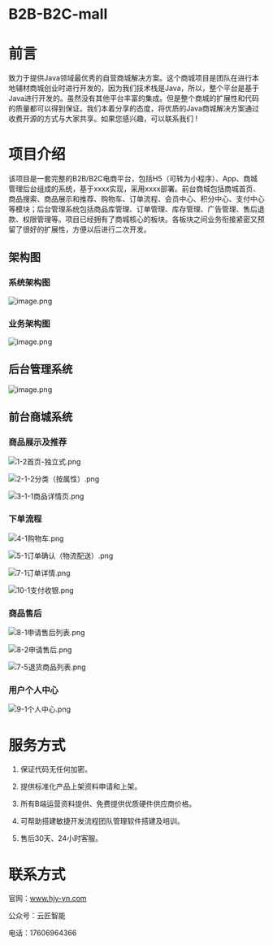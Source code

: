 # B2B-B2C-mall
# 前言

致力于提供Java领域最优秀的自营商城解决方案。这个商城项目是团队在进行本地辅材商城创业时进行开发的，因为我们技术栈是Java，所以，整个平台是基于Java进行开发的。虽然没有其他平台丰富的集成。但是整个商城的扩展性和代码的质量都可以得到保证。我们本着分享的态度，将优质的Java商城解决方案通过收费开源的方式与大家共享。如果您感兴趣，可以联系我们 !

# 项目介绍

该项目是一套完整的B2B/B2C电商平台，包括H5（可转为小程序）、App、商城管理后台组成的系统，基于xxxx实现，采用xxxx部署。前台商城包括商城首页、商品搜索、商品展示和推荐、购物车、订单流程、会员中心、积分中心、支付中心等模块；后台管理系统包括商品库管理、订单管理、库存管理、广告管理、售后退款、权限管理等。项目已经拥有了商城核心的板块。各板块之间业务衔接紧密又预留了很好的扩展性，方便以后进行二次开发。

## 架构图

### 系统架构图

![image.png](image/knowledge/f8ebc3ff-4bfb-4bbd-ac40-d45ffac24e0f.png)

### 业务架构图

![image.png](image/knowledge/aafb4344-ab6f-4a3c-b9e8-308fc19338b4.png)

## 后台管理系统

![image.png](image/knowledge/4e613307-1d32-4a65-8d40-b257c9b3c032.png)

## 前台商城系统

### 商品展示及推荐

![1-2首页-独立式.png](image/knowledge/50be6258-2e4b-415a-a65a-9022fd44c2b5.png)

![2-1-2分类（按属性）.png](image/knowledge/52e163f0-7cc8-4d7c-8b46-632379863999.png)

![3-1-1商品详情页.png](image/knowledge/e272bfba-64b1-47af-89e9-23ca4d4472a0.png)

### 下单流程

![4-1购物车.png](image/knowledge/f4b336be-63a2-45a7-9998-33c057aee78e.png)

![5-1订单确认（物流配送）.png](image/knowledge/af906e24-c691-42a1-9fec-a8c85454b90b.png)

![7-1订单详情.png](image/knowledge/10c15d61-5b0b-4cc5-a432-1f1c9d15ec61.png)

![10-1支付收银.png](image/knowledge/160c7895-3e3d-4549-a27f-1ab1d6287518.png)

### 商品售后

![8-1申请售后列表.png](image/knowledge/c034ae71-1c0c-4979-b0ba-d0e4d04118e2.png)

![8-2申请售后.png](image/knowledge/65d68fa4-9745-47c2-ad00-21bf09ebed48.png)

![7-5退货商品列表.png](image/knowledge/7806b98e-1b4b-4adf-b2b5-2e7da48db187.png)

### 用户个人中心

![9-1个人中心.png](image/knowledge/7152a464-7fdc-42bf-9569-7d0cfa1d87ed.png)

# 服务方式

1. 保证代码无任何加密。

2. 提供标准化产品上架资料申请和上架。

3. 所有B端运营资料提供、免费提供优质硬件供应商价格。

4. 可帮助搭建敏捷开发流程团队管理软件搭建及培训。

5. 售后30天、24小时客服。

# 联系方式

官网：www.hjy-yn.com

公众号：云匠智能

电话：17606964366
